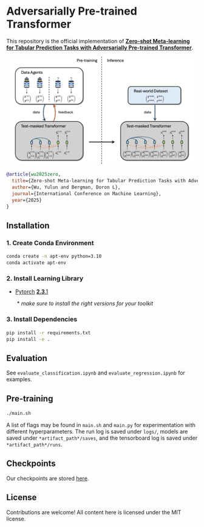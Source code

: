 # Adversarially Pre-trained Transformer

This repository is the official implementation of [**Zero-shot Meta-learning for Tabular Prediction Tasks with Adversarially Pre-trained Transformer**](https://arxiv.org/abs/2502.04573).

![](figure/workflow.png)

```BiBTeX
@article{wu2025zero,
  title={Zero-shot Meta-learning for Tabular Prediction Tasks with Adversarially Pre-trained Transformer},
  author={Wu, Yulun and Bergman, Doron L},
  journal={International Conference on Machine Learning},
  year={2025}
}
```


## Installation

### 1. Create Conda Environment
```bash
conda create -n apt-env python=3.10
conda activate apt-env
```

### 2. Install Learning Library
- [Pytorch](https://pytorch.org/) [**2.3**.1](https://pytorch.org/get-started/previous-versions/)

  \* *make sure to install the right versions for your toolkit*

### 3. Install Dependencies
```bash
pip install -r requirements.txt
pip install -e .
```


## Evaluation

See `evaluate_classification.ipynb` and `evaluate_regression.ipynb` for examples.


## Pre-training

```bash
./main.sh
```

A list of flags may be found in `main.sh` and `main.py` for experimentation with different hyperparameters. The run log is saved under `logs/`, models are saved under `*artifact_path*/saves`, and the tensorboard log is saved under `*artifact_path*/runs`.


## Checkpoints

Our checkpoints are stored [here](https://osf.io/c67wt/).


## License

Contributions are welcome! All content here is licensed under the MIT license.
